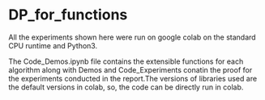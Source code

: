 # DP_for_functions
All the experiments shown here were run on google colab on the standard CPU runtime and Python3.

The Code_Demos.ipynb file contains the extensible functions for each algorithm along with Demos and Code_Experiments conatin the proof for the experiments conducted in the report.The versions of libraries used are the default versions in colab, so, the code can be directly run in colab.
